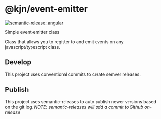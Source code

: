 # @kjn/event-emitter

[![semantic-release: angular](https://img.shields.io/badge/semantic--release-angular-e10079?logo=semantic-release)](https://github.com/semantic-release/semantic-release)

Simple event-emitter class

Class that allows you to register to and emit events on any javascript/typescript class.

## Develop

This project uses conventional commits to create semver releases.

## Publish

This project uses semantic-releases to auto publish newer versions based on the git log.
_NOTE: semantic-releases will add a commit to Github on-release_
